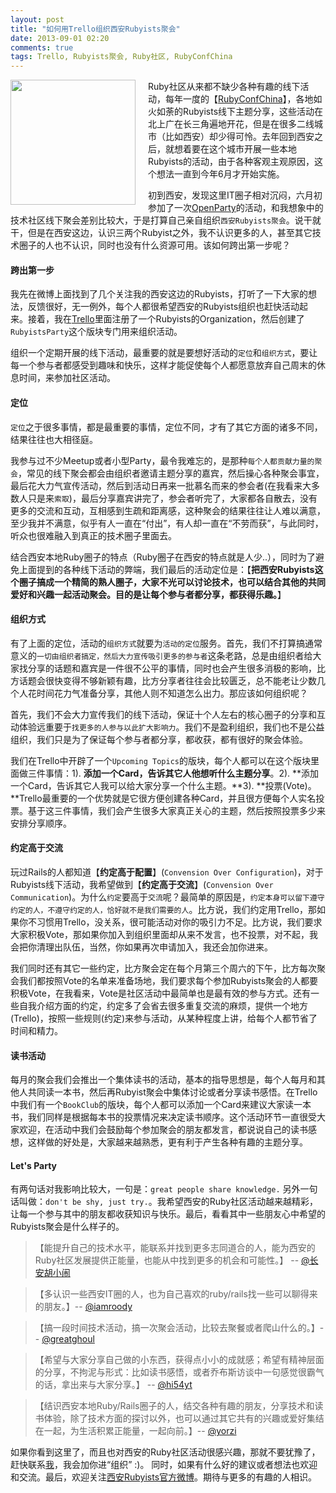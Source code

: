 ```yaml
---
layout: post
title: "如何用Trello组织西安Rubyists聚会"
date: 2013-09-01 02:20
comments: true
tags: Trello, Rubyists聚会, Ruby社区, RubyConfChina
---
```

<div style="float:left;margin-right:20px;"><img src="https://www.evernote.com/shard/s8/sh/e34e6ab3-227a-4d5e-b9d0-23491a822d24/0194a5693e03cb8a5e964af50a1f51a9/deep/0/ruby-logo-R.png%20and%20Trello-Logo.png.png" width='200px'/></div>

Ruby社区从来都不缺少各种有趣的线下活动，每年一度的【[RubyConfChina]】，各地如火如荼的Rubyists线下主题分享，这些活动在北上广在长三角遍地开花，但是在很多二线城市（比如西安）却少得可怜。去年回到西安之后，就想着要在这个城市开展一些本地Rubyists的活动，由于各种客观主观原因，这个想法一直到今年6月才开始实施。

初到西安，发现这里IT圈子相对沉闷，六月初参加了一次[OpenParty]的活动，和我想象中的技术社区线下聚会差别比较大，于是打算自己亲自组织`西安Rubyists聚会`。说干就干，但是在西安这边，认识三两个Rubyist之外，我不认识更多的人，甚至其它技术圈子的人也不认识，同时也没有什么资源可用。该如何跨出第一步呢？

#### 跨出第一步

我先在微博上面找到了几个关注我的西安这边的Rubyists，打听了一下大家的想法，反馈很好，无一例外，每个人都很希望西安的Rubyists组织也赶快活动起来。接着，我在[Trello]里面注册了一个Rubyists的Organization，然后创建了`RubyistsParty`这个版块专门用来组织活动。

组织一个定期开展的线下活动，最重要的就是要想好活动的`定位`和`组织方式`，要让每一个参与者都感受到趣味和快乐，这样才能促使每个人都愿意放弃自己周末的休息时间，来参加社区活动。

#### 定位

`定位`之于很多事情，都是最重要的事情，定位不同，才有了其它方面的诸多不同，结果往往也大相径庭。

我参与过不少Meetup或者小型Party，最令我难忘的，是那种`每个人都贡献力量的聚会`，常见的线下聚会都会由组织者邀请主题分享的嘉宾，然后操心各种聚会事宜，最后花大力气宣传活动，然后到活动日再来一批慕名而来的参会者(在我看来大多数人只是来`索取`)，最后分享嘉宾讲完了，参会者听完了，大家都各自散去，没有更多的交流和互动，互相感到生疏和距离感，这种聚会的结果往往让人难以满意，至少我并不满意，似乎有人一直在“付出”，有人却一直在“不劳而获”，与此同时，听众也很难融入到真正的技术圈子里面去。

结合西安本地Ruby圈子的特点（Ruby圈子在西安的特点就是人少..），同时为了避免上面提到的各种线下活动的弊端，我们最后的活动定位是：【**把西安Rubyists这个圈子搞成一个精简的熟人圈子，大家不光可以讨论技术，也可以结合其他的共同爱好和兴趣一起活动聚会。目的是让每个参与者都分享，都获得乐趣。**】

#### 组织方式

有了上面的定位，活动的`组织方式`就要为`活动的定位`服务。首先，我们不打算搞通常意义的`一切由组织者搞定，然后大力宣传吸引更多的参与者`这条老路，总是由组织者给大家找分享的话题和嘉宾是一件很不公平的事情，同时也会产生很多消极的影响，比方话题会很快变得不够新颖有趣，比方分享者往往会比较匮乏，总不能老让少数几个人花时间花力气准备分享，其他人则不知道怎么出力。那应该如何组织呢？

首先，我们不会大力宣传我们的线下活动，保证十个人左右的核心圈子的分享和互动体验远重要于`找更多的人参与以此扩大影响力`。我们不是盈利组织，我们也不是公益组织，我们只是为了保证每个参与者都分享，都收获，都有很好的聚会体验。

我们在Trello中开辟了一个`Upcoming Topics`的版块，每个人都可以在这个版块里面做三件事情：1). **添加一个Card，告诉其它人他想听什么主题分享**。2). **添加一个Card，告诉其它人我可以给大家分享一个什么主题。**3). **投票(Vote)。**Trello最重要的一个优势就是它很方便创建各种Card，并且很方便每个人实名投票。基于这三件事情，我们会产生很多大家真正关心的主题，然后按照投票多少来安排分享顺序。

#### 约定高于交流

玩过Rails的人都知道【**约定高于配置**】(`Convension Over Configuration`)，对于Rubyists线下活动，我希望做到【**约定高于交流**】(`Convension Over Communication`)。为什么`约定`要高于`交流`呢？最简单的原因是，`约定本身可以留下遵守约定的人，不遵守约定的人，恰好就不是我们需要的人`。比方说，我们约定用Trello，那如果你不习惯用Trello，没关系，很可能活动对你的吸引力不足。比方说，我们要求大家积极Vote，那如果你加入到组织里面却从来不发言，也不投票，对不起，我会把你清理出队伍，当然，你如果再次申请加入，我还会加你进来。

我们同时还有其它一些约定，比方聚会定在每个月第三个周六的下午，比方每次聚会我们都按照Vote的名单来准备场地，我们要求每个参加Rubyists聚会的人都要积极Vote，在我看来，Vote是社区活动中最简单也是最有效的参与方式。还有一些自我介绍方面的约定，约定多了会省去很多重复交流的麻烦，提供一个地方(Trello)，按照一些规则(约定)来参与活动，从某种程度上讲，给每个人都节省了时间和精力。

#### 读书活动

每月的聚会我们会推出一个集体读书的活动，基本的指导思想是，每个人每月和其他人共同读一本书，然后再Rubyist聚会中集体讨论或者分享读书感悟。在Trello中我们有一个`BookClub`的版块，每个人都可以添加一个Card来建议大家读一本书，我们同样是根据每本书的投票情况来决定读书顺序。这个活动环节一直很受大家欢迎，在活动中我们会鼓励每个参加聚会的朋友都发言，都说说自己的读书感想，这样做的好处是，大家越来越熟悉，更有利于产生各种有趣的主题分享。

#### Let's Party

有两句话对我影响比较大，一句是：`great people share knowledge.` 另外一句话叫做：`don't be shy, just try.`。我希望西安的Ruby社区活动越来越精彩，让每一个参与其中的朋友都收获知识与快乐。最后，看看其中一些朋友心中希望的Rubyists聚会是什么样子的。

>【能提升自己的技术水平，能联系并找到更多志同道合的人，能为西安的Ruby社区发展提供正能量，也能从中找到更多的机会和可能性。】 -- [@长安胡小闹]

>【多认识一些西安IT圈的人，也为自己喜欢的ruby/rails找一些可以聊得来的朋友。】-- [@iamroody]

>【搞一段时间技术活动，搞一次聚会活动，比较去聚餐或者爬山什么的。】-- [@greatghoul]

>【希望与大家分享自己做的小东西，获得点小小的成就感；希望有精神层面的分享，不拘泥与形式：比如读书感悟，或者乔布斯访谈中一句感觉很霸气的话，拿出来与大家分享。】 -- [@hi54yt]

>【结识西安本地Ruby/Rails圈子的人，结交各种有趣的朋友，分享技术和读书体验，除了技术方面的探讨以外，也可以通过其它共有的兴趣或爱好集结在一起，为生活积累正能量，一起向前。】-- [@yorzi]

如果你看到这里了，而且也对西安的Ruby社区活动很感兴趣，那就不要犹豫了，赶快联系[我]，我会加你进“组织” :)。 同时，如果有什么好的建议或者想法也欢迎和交流。最后，欢迎关注[西安Rubyists官方微博]。期待与更多的有趣的人相识。

[RubyConfChina]: http://rubyconfchina.org/
[OpenParty]: http://www.xian-open-party.org/
[Trello]: http://www.trello.com
[@长安胡小闹]: http://weibo.com/howiehu
[@iamroody]: http://weibo.com/iamroody
[@greatghoul]: http://weibo.com/greatghoul
[@hi54yt]: http://weibo.com/hi54yt
[@yorzi]: http://weibo.com/yorzi
[我]: http://weibo.com/yorzi
[西安Rubyists官方微博]: http://weibo.com/rubyists